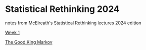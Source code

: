 # Statistical Rethinking 2024
notes from McElreath's Statistical Rethinking lectures
2024 edition

[Week 1](https://dkillian.github.io/StatisticalRethinking/rethinking%202024/rethinking2024wk1.html)

[The Good King Markov](https://dkillian.github.io/StatisticalRethinking/rethinking%202024/Good%20King%20Markov2.html)